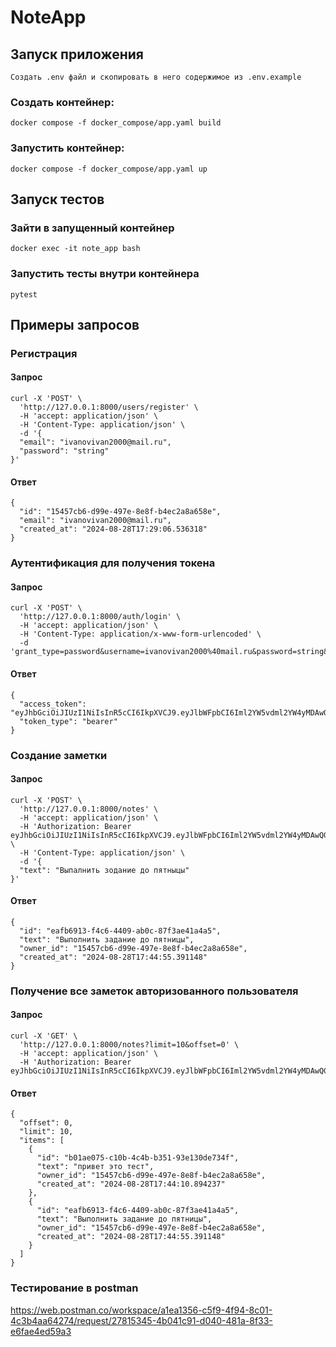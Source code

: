 # NoteApp

## Запуск приложения
    Создать .env файл и скопировать в него содержимое из .env.example
### Создать контейнер: <br>
    docker compose -f docker_compose/app.yaml build
### Запустить контейнер:
    docker compose -f docker_compose/app.yaml up

## Запуск тестов
### Зайти в запущенный контейнер <br>
    docker exec -it note_app bash
### Запустить тесты внутри контейнера <br>
    pytest

## Примеры запросов
### Регистрация <br>
#### Запрос <br>
    curl -X 'POST' \
      'http://127.0.0.1:8000/users/register' \
      -H 'accept: application/json' \
      -H 'Content-Type: application/json' \
      -d '{
      "email": "ivanovivan2000@mail.ru",
      "password": "string"
    }'
#### Ответ
    {
      "id": "15457cb6-d99e-497e-8e8f-b4ec2a8a658e",
      "email": "ivanovivan2000@mail.ru",
      "created_at": "2024-08-28T17:29:06.536318"
    }
### Аутентификация для получения токена
#### Запрос
    curl -X 'POST' \
      'http://127.0.0.1:8000/auth/login' \
      -H 'accept: application/json' \
      -H 'Content-Type: application/x-www-form-urlencoded' \
      -d 'grant_type=password&username=ivanovivan2000%40mail.ru&password=string&scope=&client_id=string&client_secret=string'
#### Ответ
    {
      "access_token": "eyJhbGciOiJIUzI1NiIsInR5cCI6IkpXVCJ9.eyJlbWFpbCI6Iml2YW5vdml2YW4yMDAwQG1haWwucnUiLCJleHAiOjE3MjQ4NjgxMTl9.FUj22VGZxxzsKHN7piFnE0HkFL3goo01wADhY8U1MME",
      "token_type": "bearer"
    }
### Создание заметки
#### Запрос
    curl -X 'POST' \
      'http://127.0.0.1:8000/notes' \
      -H 'accept: application/json' \
      -H 'Authorization: Bearer eyJhbGciOiJIUzI1NiIsInR5cCI6IkpXVCJ9.eyJlbWFpbCI6Iml2YW5vdml2YW4yMDAwQG1haWwucnUiLCJleHAiOjE3MjQ4Njg4NDh9.BnewW0zHCFyWg_fiX4ftrLGhFROKZ7F3Cneara9jqRE' \
      -H 'Content-Type: application/json' \
      -d '{
      "text": "Выпалнить зодание до пятныцы"
    }'

#### Ответ
    {
      "id": "eafb6913-f4c6-4409-ab0c-87f3ae41a4a5",
      "text": "Выполнить задание до пятницы",
      "owner_id": "15457cb6-d99e-497e-8e8f-b4ec2a8a658e",
      "created_at": "2024-08-28T17:44:55.391148"
    }
### Получение все заметок авторизованного пользователя
#### Запрос
    curl -X 'GET' \
      'http://127.0.0.1:8000/notes?limit=10&offset=0' \
      -H 'accept: application/json' \
      -H 'Authorization: Bearer eyJhbGciOiJIUzI1NiIsInR5cCI6IkpXVCJ9.eyJlbWFpbCI6Iml2YW5vdml2YW4yMDAwQG1haWwucnUiLCJleHAiOjE3MjQ4Njg4NDh9.BnewW0zHCFyWg_fiX4ftrLGhFROKZ7F3Cneara9jqRE'
#### Ответ
    {
      "offset": 0,
      "limit": 10,
      "items": [
        {
          "id": "b01ae075-c10b-4c4b-b351-93e130de734f",
          "text": "привет это тест",
          "owner_id": "15457cb6-d99e-497e-8e8f-b4ec2a8a658e",
          "created_at": "2024-08-28T17:44:10.894237"
        },
        {
          "id": "eafb6913-f4c6-4409-ab0c-87f3ae41a4a5",
          "text": "Выполнить задание до пятницы",
          "owner_id": "15457cb6-d99e-497e-8e8f-b4ec2a8a658e",
          "created_at": "2024-08-28T17:44:55.391148"
        }
      ]
    }
### Тестирование в postman
https://web.postman.co/workspace/a1ea1356-c5f9-4f94-8c01-4c3b4aa64274/request/27815345-4b041c91-d040-481a-8f33-e6fae4ed59a3
